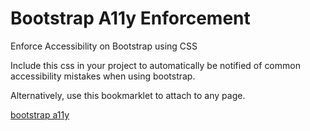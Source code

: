 # Bootstrap A11y Enforcement
Enforce Accessibility on Bootstrap using CSS

Include this css in your project to automatically be notified of common accessibility mistakes when using bootstrap.

Alternatively, use this bookmarklet to attach to any page.

<a href="javascript:(function%28d%2Ci%2Cl%29%7Bl%3Dd.getElementById%28i%29%3Bif%28l%29%7Bl.parentNode.removeChild%28l%29%3Breturn%3B%7Dl%3Dd.createElement%28%27link%27%29%3Bl.id%3Di%3Bl.rel%3D%27stylesheet%27%3Bl.type%3D%27text%2Fcss%27%3Bl.href%3D%27https%3A%2F%2Frawgit.com%2Fgilluminate%2Fbootstrap-a11y-enforce%2Fmaster%2Fbootstrap-a11y-enforce.css%27%3Bd.getElementsByTagName%28%27head%27%29%5B0%5D.appendChild%28l%29%3B%7D%28document%2C%20%27bootstrapA11yEnforce%27%29);">bootstrap a11y</a>
